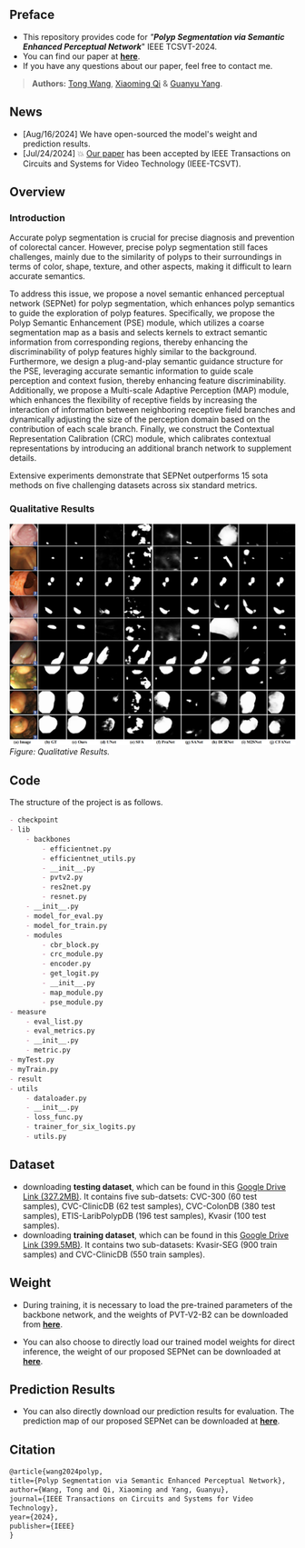 
## Preface

- This repository provides code for _"**Polyp Segmentation via Semantic Enhanced Perceptual Network**_" IEEE TCSVT-2024.
- You can find our paper at [**here**](https://ieeexplore.ieee.org/document/10608167).
- If you have any questions about our paper, feel free to contact me.
>  **Authors:** [Tong Wang](https://wangtong627.github.io/), [Xiaoming Qi](https://jerryqseu.github.io/) & [Guanyu Yang](https://cs.seu.edu.cn/gyyang/main.htm).

## News

- [Aug/16/2024] We have open-sourced the model's weight and prediction results. 
- [Jul/24/2024] 💥 [Our paper](https://ieeexplore.ieee.org/document/10608167) has been accepted by IEEE Transactions on Circuits and Systems for Video Technology (IEEE-TCSVT).
## Overview

### Introduction

Accurate polyp segmentation is crucial for precise diagnosis and prevention of colorectal cancer. However, precise polyp segmentation still faces challenges, mainly due to the similarity of polyps to their surroundings in terms of color, shape, texture, and other aspects, making it difficult to learn accurate semantics.

To address this issue, we propose a novel semantic enhanced perceptual network (SEPNet) for polyp segmentation, which enhances polyp semantics to guide the exploration of polyp features. Specifically, we propose the Polyp Semantic Enhancement (PSE) module, which utilizes a coarse segmentation map as a basis and selects kernels to extract semantic information from corresponding regions, thereby enhancing the discriminability of polyp features highly similar to the background. Furthermore, we design a plug-and-play semantic guidance structure for the PSE, leveraging accurate semantic information to guide scale perception and context fusion, thereby enhancing feature discriminability.
Additionally, we propose a Multi-scale Adaptive Perception (MAP) module, which enhances the flexibility of receptive fields by increasing the interaction of information between neighboring receptive field branches and dynamically adjusting the size of the perception domain based on the contribution of each scale branch.
Finally, we construct the Contextual Representation Calibration (CRC) module, which calibrates contextual representations by introducing an additional branch network to supplement details.

Extensive experiments demonstrate that SEPNet outperforms 15 sota methods on five challenging datasets across six standard metrics.

### Qualitative Results

![](https://github.com/wangtong627/SEPNet/blob/main/qualitative_results.png)
_Figure: Qualitative Results._

## Code

The structure of the project is as follows.
```markdown
- checkpoint
- lib
    - backbones
        - efficientnet.py
        - efficientnet_utils.py
        - __init__.py
        - pvtv2.py
        - res2net.py
        - resnet.py
    - __init__.py
    - model_for_eval.py
    - model_for_train.py
    - modules
        - cbr_block.py
        - crc_module.py
        - encoder.py
        - get_logit.py
        - __init__.py
        - map_module.py
        - pse_module.py
- measure
    - eval_list.py
    - eval_metrics.py
    - __init__.py
    - metric.py
- myTest.py
- myTrain.py
- result
- utils
    - dataloader.py
    - __init__.py
    - loss_func.py
    - trainer_for_six_logits.py
    - utils.py
```

## Dataset
- downloading **testing dataset**, which can be found in this [Google Drive Link (327.2MB)](https://drive.google.com/file/d/1Y2z7FD5p5y31vkZwQQomXFRB0HutHyao/view?usp=sharing). It contains five sub-datsets: CVC-300 (60 test samples), CVC-ClinicDB (62 test samples), CVC-ColonDB (380 test samples), ETIS-LaribPolypDB (196 test samples), Kvasir (100 test samples).
- downloading **training dataset**, which can be found in this [Google Drive Link (399.5MB)](https://drive.google.com/file/d/1YiGHLw4iTvKdvbT6MgwO9zcCv8zJ_Bnb/view?usp=sharing). It contains two sub-datasets: Kvasir-SEG (900 train samples) and CVC-ClinicDB (550 train samples).

## Weight 
- During training, it is necessary to load the pre-trained parameters of the backbone network, and the weights of PVT-V2-B2 can be downloaded from [**here**](https://pan.seu.edu.cn:443/#/link/0775D9F57116CE2267D091181D1C86E7).

- You can also choose to directly load our trained model weights for direct inference, the weight of our proposed SEPNet can be downloaded at [**here**](https://pan.seu.edu.cn:443/#/link/A29A7D77DF2E47541397FFD38AD7A334).

## Prediction Results
- You can also directly download our prediction results for evaluation. The prediction map of our proposed SEPNet can be downloaded at [**here**](https://pan.seu.edu.cn:443/#/link/0FADA6A9BC151291FD009934F7BC4294).

## Citation

```
@article{wang2024polyp,
title={Polyp Segmentation via Semantic Enhanced Perceptual Network},
author={Wang, Tong and Qi, Xiaoming and Yang, Guanyu},
journal={IEEE Transactions on Circuits and Systems for Video Technology},
year={2024},
publisher={IEEE}
}
```

